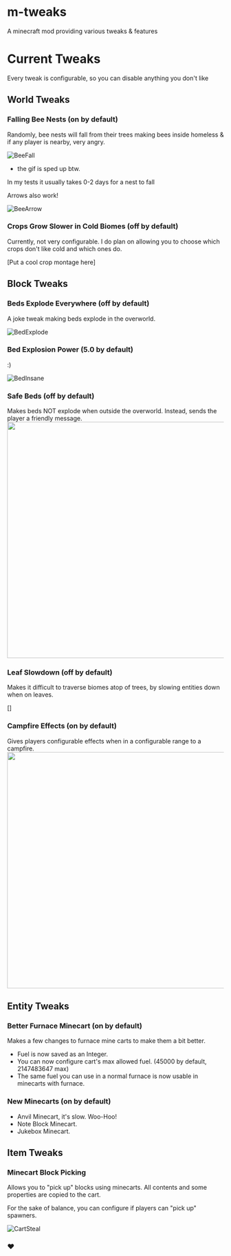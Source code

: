 # m-tweaks

A minecraft mod providing various tweaks & features

# Current Tweaks

Every tweak is configurable, so you can disable anything you don't like

## World Tweaks

### Falling Bee Nests (on by default)

Randomly, bee nests will fall from their trees making bees inside homeless & if any player is nearby, very angry.

![BeeFall](https://user-images.githubusercontent.com/104443436/177003846-4b5a6326-0524-4d04-abcd-760326faba0a.gif)

* the gif is sped up btw.

In my tests it usually takes 0-2 days for a nest to fall

Arrows also work!

![BeeArrow](https://user-images.githubusercontent.com/104443436/177004063-4aa4aac2-823c-4785-a5b3-873ec466b720.gif)

### Crops Grow Slower in Cold Biomes (off by default)

Currently, not very configurable. I do plan on allowing you to choose which crops don't like cold and which ones do.

[Put a cool crop montage here]

## Block Tweaks

### Beds Explode Everywhere (off by default)

A joke tweak making beds explode in the overworld.

![BedExplode](https://user-images.githubusercontent.com/104443436/177002423-61e1de2e-ed84-4e61-af0e-6056da2d3ddf.gif)

### Bed Explosion Power (5.0 by default)

:)

![BedInsane](https://user-images.githubusercontent.com/104443436/177002521-2ac9030b-62ca-4ba9-8d38-c46ad664dd15.gif)

### Safe Beds (off by default)

Makes beds NOT explode when outside the overworld. Instead, sends the player a friendly message.
<img src="https://user-images.githubusercontent.com/104443436/172161254-4623e90f-38b6-475d-bdf7-44dd8c75bca4.png" width="548">

### Leaf Slowdown (off by default)

Makes it difficult to traverse biomes atop of trees, by slowing entities down when on leaves.

[]

### Campfire Effects (on by default)

Gives players configurable effects when in a configurable range to a campfire.
<img src="https://user-images.githubusercontent.com/104443436/177003400-f91494b1-149e-4ef8-8987-855fe9f91be2.png" width="548">

## Entity Tweaks

### Better Furnace Minecart (on by default)

Makes a few changes to furnace mine carts to make them a bit better.

* Fuel is now saved as an Integer.
* You can now configure cart's max allowed fuel. (45000 by default, 2147483647 max)
* The same fuel you can use in a normal furnace is now usable in minecarts with furnace.

### New Minecarts (on by default)

* Anvil Minecart, it's slow. Woo-Hoo!
* Note Block Minecart.
* Jukebox Minecart.

## Item Tweaks

### Minecart Block Picking

Allows you to "pick up" blocks using minecarts. All contents and some properties are copied to the cart.

For the sake of balance, you can configure if players can "pick up" spawners.

![CartSteal](https://user-images.githubusercontent.com/104443436/177003587-f7abae49-ac2c-48c1-aced-573db4a19a16.gif)

### :heart: